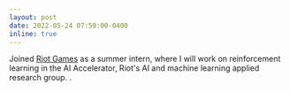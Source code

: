 ```yaml
---
layout: post
date: 2022-05-24 07:59:00-0400
inline: true
---
```


Joined [Riot Games](https://www.riotgames.com/) as a summer intern, where I will work
on reinforcement learning in the AI Accelerator, Riot's AI and machine learning applied research group. </a>.
